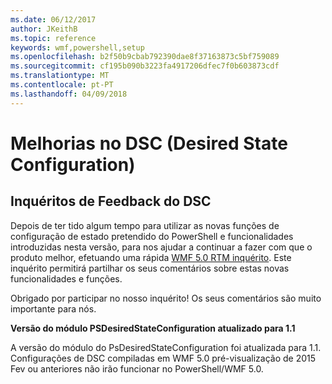 ```yaml
---
ms.date: 06/12/2017
author: JKeithB
ms.topic: reference
keywords: wmf,powershell,setup
ms.openlocfilehash: b2f50b9cbab792390dae8f37163873c5bf759089
ms.sourcegitcommit: cf195b090b3223fa4917206dfec7f0b603873cdf
ms.translationtype: MT
ms.contentlocale: pt-PT
ms.lasthandoff: 04/09/2018
---
```

# <a name="improvements-in-desired-state-configuration-dsc"></a>Melhorias no DSC (Desired State Configuration)

## <a name="dsc-feedback-survey"></a>Inquéritos de Feedback do DSC

Depois de ter tido algum tempo para utilizar as novas funções de configuração de estado pretendido do PowerShell e funcionalidades introduzidas nesta versão, para nos ajudar a continuar a fazer com que o produto melhor, efetuando uma rápida [WMF 5.0 RTM inquérito](https://www.surveymonkey.com/r/SGLQM5W). Este inquérito permitirá partilhar os seus comentários sobre estas novas funcionalidades e funções.

Obrigado por participar no nosso inquérito! Os seus comentários são muito importante para nós.

**Versão do módulo PSDesiredStateConfiguration atualizado para 1.1**

A versão do módulo do PsDesiredStateConfiguration foi atualizada para 1.1. Configurações de DSC compiladas em WMF 5.0 pré-visualização de 2015 Fev ou anteriores não irão funcionar no PowerShell/WMF 5.0.